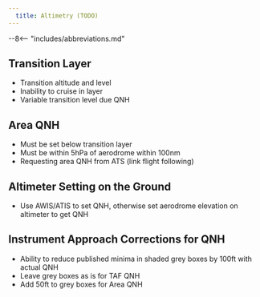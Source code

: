 ```yaml
---
  title: Altimetry (TODO)
---
```


--8<-- "includes/abbreviations.md"

## Transition Layer
- Transition altitude and level
- Inability to cruise in layer
- Variable transition level due QNH

## Area QNH
- Must be set below transition layer
- Must be within 5hPa of aerodrome within 100nm
- Requesting area QNH from ATS (link flight following)

## Altimeter Setting on the Ground
- Use AWIS/ATIS to set QNH, otherwise set aerodrome elevation on altimeter to get QNH

## Instrument Approach Corrections for QNH
- Ability to reduce published minima in shaded grey boxes by 100ft with actual QNH
- Leave grey boxes as is for TAF QNH
- Add 50ft to grey boxes for Area QNH